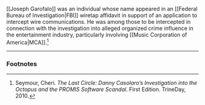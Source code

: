 [[Joseph Garofalo]] was an individual whose name appeared in an [[Federal Bureau of Investigation|FBI]] wiretap affidavit in support of an application to intercept wire communications. He was among those to be intercepted in connection with the investigation into alleged organized crime influence in the entertainment industry, particularly involving [[Music Corporation of America|MCA]].[^1]

---
### Footnotes

[^1]: Seymour, Cheri. *The Last Circle: Danny Casolaro’s Investigation into the Octopus and the PROMIS Software Scandal*. First Edition. TrineDay, 2010.